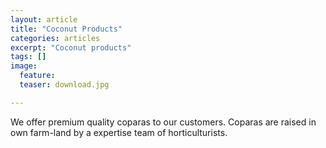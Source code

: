 ```yaml
---
layout: article
title: "Coconut Products"
categories: articles
excerpt: "Coconut products"
tags: []
image: 
  feature: 
  teaser: download.jpg

---
```

We offer premium quality coparas to our customers. Coparas are raised in own farm-land by a expertise team of horticulturists. 
